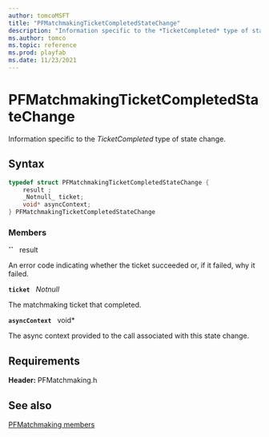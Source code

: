 ```yaml
---
author: tomcoMSFT
title: "PFMatchmakingTicketCompletedStateChange"
description: "Information specific to the *TicketCompleted* type of state change."
ms.author: tomco
ms.topic: reference
ms.prod: playfab
ms.date: 11/23/2021
---
```


# PFMatchmakingTicketCompletedStateChange  

Information specific to the *TicketCompleted* type of state change.  

## Syntax  
  
```cpp
typedef struct PFMatchmakingTicketCompletedStateChange {  
    result ;  
    _Notnull_ ticket;  
    void* asyncContext;  
} PFMatchmakingTicketCompletedStateChange  
```
  
### Members  
  
**``** &nbsp; result  
  
An error code indicating whether the ticket succeeded or, if it failed, why it failed.
  
**`ticket`** &nbsp; _Notnull_  
  
The matchmaking ticket that completed.
  
**`asyncContext`** &nbsp; void*  
  
The async context provided to the call associated with this state change.
  
  
## Requirements  
  
**Header:** PFMatchmaking.h
  
## See also  
[PFMatchmaking members](../pfmatchmaking_members.md)  

  
  
